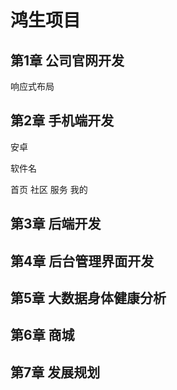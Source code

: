 # 鸿生项目



## 第1章 公司官网开发

响应式布局



## 第2章 手机端开发

安卓



软件名 



首页 社区 服务 我的



## 第3章 后端开发





## 第4章 后台管理界面开发





## 第5章 大数据身体健康分析



## 第6章 商城





## 第7章 发展规划



